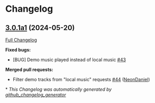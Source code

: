 # Changelog

## [3.0.1a1](https://github.com/NeonGeckoCom/skill-local_music/tree/3.0.1a1) (2024-05-20)

[Full Changelog](https://github.com/NeonGeckoCom/skill-local_music/compare/3.0.0...3.0.1a1)

**Fixed bugs:**

- \[BUG\] Demo music played instead of local music [\#43](https://github.com/NeonGeckoCom/skill-local_music/issues/43)

**Merged pull requests:**

- Filter demo tracks from "local music" requests [\#44](https://github.com/NeonGeckoCom/skill-local_music/pull/44) ([NeonDaniel](https://github.com/NeonDaniel))



\* *This Changelog was automatically generated by [github_changelog_generator](https://github.com/github-changelog-generator/github-changelog-generator)*
